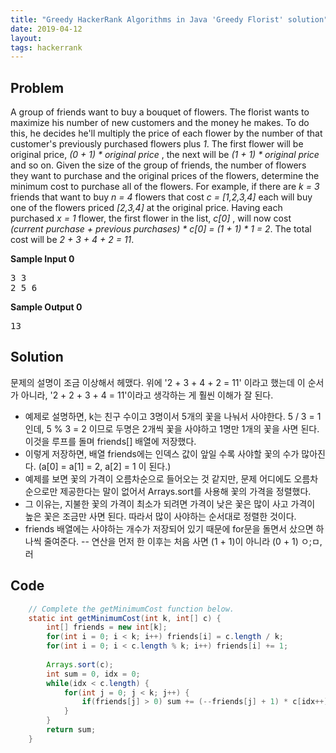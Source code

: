 ```yaml
---
title: "Greedy HackerRank Algorithms in Java 'Greedy Florist' solution"
date: 2019-04-12
layout:
tags: hackerrank
---
```



## Problem
A group of friends want to buy a bouquet of flowers. The florist wants to maximize his number of new customers and the money he makes. To do this, he decides he'll multiply the price of each flower by the number of that customer's previously purchased flowers plus <i>1</i>. The first flower will be original price, <i>(0 + 1) * original price</i> , the next will be <i>(1 + 1) * original price</i> and so on.
Given the size of the group of friends, the number of flowers they want to purchase and the original prices of the flowers, determine the minimum cost to purchase all of the flowers.
For example, if there are <i>k = 3</i> friends that want to buy <i>n = 4</i> flowers that cost <i>c = [1,2,3,4]</i> each will buy one of the flowers priced <i>[2,3,4]</i> at the original price. Having each purchased <i>x = 1</i> flower, the first flower in the list, <i>c[0]</i>  , will now cost <i>(current purchase + previous purchases) * c[0] = (1 + 1) * 1 = 2</i>. The total cost will be <i>2 + 3 + 4 + 2 = 11</i>.

<strong>Sample Input 0</strong>
<pre>
3 3
2 5 6
</pre>
<strong>Sample Output 0</strong>
<pre>
13
</pre>

## Solution
문제의 설명이 조금 이상해서 헤맸다. 위에 '2 + 3 + 4 + 2 = 11' 이라고 했는데 이 순서가 아니라, '2 + 2 + 3 + 4 = 11'이라고 생각하는 게 훨씬 이해가 잘 된다.
- 예제로 설명하면, k는 친구 수이고 3명이서 5개의 꽃을 나눠서 사야한다. 5 / 3 = 1 인데, 5 % 3 = 2 이므로 두명은 2개씩 꽃을 사야하고 1명만 1개의 꽃을 사면 된다. 이것을 루프를 돌며 friends[] 배열에 저장했다.
- 이렇게 저장하면, 배열 friends에는 인덱스 값이 앞일 수록 사야할 꽃의 수가 많아진다. (a[0] = a[1] = 2, a[2] = 1 이 된다.)
- 예제를 보면 꽃의 가격이 오름차순으로 들어오는 것 같지만, 문제 어디에도 오름차순으로만 제공한다는 말이 없어서 Arrays.sort를 사용해 꽃의 가격을 정렬했다.
- 그 이유는, 지불한 꽃의 가격이 최소가 되려면 가격이 낮은 꽃은 많이 사고 가격이 높은 꽃은 조금만 사면 된다. 따라서 많이 사야하는 순서대로 정렬한 것이다.
- friends 배열에는 사야하는 개수가 저장되어 있기 때문에 for문을 돌면서 샀으면 하나씩 줄여준다. -- 연산을 먼저 한 이후는 처음 사면 (1 + 1)이 아니라 (0 + 1) ㅇ;ㅁ,러




## Code
```java
    // Complete the getMinimumCost function below.
    static int getMinimumCost(int k, int[] c) {
        int[] friends = new int[k];
        for(int i = 0; i < k; i++) friends[i] = c.length / k;
        for(int i = 0; i < c.length % k; i++) friends[i] += 1;
        
        Arrays.sort(c);
        int sum = 0, idx = 0;
        while(idx < c.length) {
            for(int j = 0; j < k; j++) {
                if(friends[j] > 0) sum += (--friends[j] + 1) * c[idx++];
            }
        }       
        return sum;
    }
```
